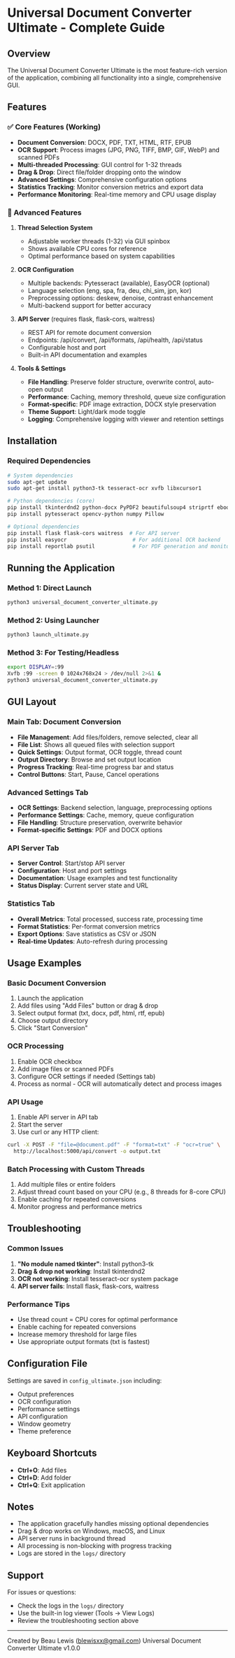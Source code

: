 # Universal Document Converter Ultimate - Complete Guide

## Overview
The Universal Document Converter Ultimate is the most feature-rich version of the application, combining all functionality into a single, comprehensive GUI.

## Features

### ✅ Core Features (Working)
- **Document Conversion**: DOCX, PDF, TXT, HTML, RTF, EPUB
- **OCR Support**: Process images (JPG, PNG, TIFF, BMP, GIF, WebP) and scanned PDFs
- **Multi-threaded Processing**: GUI control for 1-32 threads
- **Drag & Drop**: Direct file/folder dropping onto the window
- **Advanced Settings**: Comprehensive configuration options
- **Statistics Tracking**: Monitor conversion metrics and export data
- **Performance Monitoring**: Real-time memory and CPU usage display

### 🔧 Advanced Features
1. **Thread Selection System**
   - Adjustable worker threads (1-32) via GUI spinbox
   - Shows available CPU cores for reference
   - Optimal performance based on system capabilities

2. **OCR Configuration**
   - Multiple backends: Pytesseract (available), EasyOCR (optional)
   - Language selection (eng, spa, fra, deu, chi_sim, jpn, kor)
   - Preprocessing options: deskew, denoise, contrast enhancement
   - Multi-backend support for better accuracy

3. **API Server** (requires flask, flask-cors, waitress)
   - REST API for remote document conversion
   - Endpoints: /api/convert, /api/formats, /api/health, /api/status
   - Configurable host and port
   - Built-in API documentation and examples

4. **Tools & Settings**
   - **File Handling**: Preserve folder structure, overwrite control, auto-open output
   - **Performance**: Caching, memory threshold, queue size configuration
   - **Format-specific**: PDF image extraction, DOCX style preservation
   - **Theme Support**: Light/dark mode toggle
   - **Logging**: Comprehensive logging with viewer and retention settings

## Installation

### Required Dependencies
```bash
# System dependencies
sudo apt-get update
sudo apt-get install python3-tk tesseract-ocr xvfb libxcursor1

# Python dependencies (core)
pip install tkinterdnd2 python-docx PyPDF2 beautifulsoup4 striprtf ebooklib
pip install pytesseract opencv-python numpy Pillow

# Optional dependencies
pip install flask flask-cors waitress  # For API server
pip install easyocr                     # For additional OCR backend
pip install reportlab psutil            # For PDF generation and monitoring
```

## Running the Application

### Method 1: Direct Launch
```bash
python3 universal_document_converter_ultimate.py
```

### Method 2: Using Launcher
```bash
python3 launch_ultimate.py
```

### Method 3: For Testing/Headless
```bash
export DISPLAY=:99
Xvfb :99 -screen 0 1024x768x24 > /dev/null 2>&1 &
python3 universal_document_converter_ultimate.py
```

## GUI Layout

### Main Tab: Document Conversion
- **File Management**: Add files/folders, remove selected, clear all
- **File List**: Shows all queued files with selection support
- **Quick Settings**: Output format, OCR toggle, thread count
- **Output Directory**: Browse and set output location
- **Progress Tracking**: Real-time progress bar and status
- **Control Buttons**: Start, Pause, Cancel operations

### Advanced Settings Tab
- **OCR Settings**: Backend selection, language, preprocessing options
- **Performance Settings**: Cache, memory, queue configuration
- **File Handling**: Structure preservation, overwrite behavior
- **Format-specific Settings**: PDF and DOCX options

### API Server Tab
- **Server Control**: Start/stop API server
- **Configuration**: Host and port settings
- **Documentation**: Usage examples and test functionality
- **Status Display**: Current server state and URL

### Statistics Tab
- **Overall Metrics**: Total processed, success rate, processing time
- **Format Statistics**: Per-format conversion metrics
- **Export Options**: Save statistics as CSV or JSON
- **Real-time Updates**: Auto-refresh during processing

## Usage Examples

### Basic Document Conversion
1. Launch the application
2. Add files using "Add Files" button or drag & drop
3. Select output format (txt, docx, pdf, html, rtf, epub)
4. Choose output directory
5. Click "Start Conversion"

### OCR Processing
1. Enable OCR checkbox
2. Add image files or scanned PDFs
3. Configure OCR settings if needed (Settings tab)
4. Process as normal - OCR will automatically detect and process images

### API Usage
1. Enable API server in API tab
2. Start the server
3. Use curl or any HTTP client:
```bash
curl -X POST -F "file=@document.pdf" -F "format=txt" -F "ocr=true" \
  http://localhost:5000/api/convert -o output.txt
```

### Batch Processing with Custom Threads
1. Add multiple files or entire folders
2. Adjust thread count based on your CPU (e.g., 8 threads for 8-core CPU)
3. Enable caching for repeated conversions
4. Monitor progress and performance metrics

## Troubleshooting

### Common Issues
1. **"No module named tkinter"**: Install python3-tk
2. **Drag & drop not working**: Install tkinterdnd2
3. **OCR not working**: Install tesseract-ocr system package
4. **API server fails**: Install flask, flask-cors, waitress

### Performance Tips
- Use thread count = CPU cores for optimal performance
- Enable caching for repeated conversions
- Increase memory threshold for large files
- Use appropriate output formats (txt is fastest)

## Configuration File
Settings are saved in `config_ultimate.json` including:
- Output preferences
- OCR configuration  
- Performance settings
- API configuration
- Window geometry
- Theme preference

## Keyboard Shortcuts
- **Ctrl+O**: Add files
- **Ctrl+D**: Add folder
- **Ctrl+Q**: Exit application

## Notes
- The application gracefully handles missing optional dependencies
- Drag & drop works on Windows, macOS, and Linux
- API server runs in background thread
- All processing is non-blocking with progress tracking
- Logs are stored in the `logs/` directory

## Support
For issues or questions:
- Check the logs in the `logs/` directory
- Use the built-in log viewer (Tools → View Logs)
- Review the troubleshooting section above

---
Created by Beau Lewis (blewisxx@gmail.com)
Universal Document Converter Ultimate v1.0.0